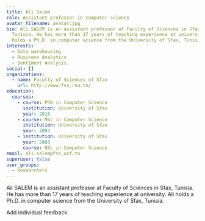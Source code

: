 ```yaml
---
title: Ali Salem
role: Assistant professor in computer science
avatar_filename: avatar.jpg
bio: Ali SALEM is an assistant professor at Faculty of Sciences in Sfax,
  Tunisia. He has more than 17 years of teaching experience at university. Ali
  holds a Ph.D. in computer science from the University of Sfax, Tunisia.
interests:
  - Data warehousing
  - Business Analytics
  - Sentiment Analysis.
social: []
organizations:
  - name: Faculty of Sciences of Sfax
    url: http://www.fss.rnu.tn/
education:
  courses:
    - course: PhD in Computer Science
      institution: University of Sfax
      year: 2016
    - course: Msc in Computer Science
      institution: University of Sfax
      year: 2004
    - institution: University of Sfax
      year: 2003
      course: BSc in Computer Science
email: ali.salem@fss.usf.tn
superuser: false
user_groups:
  - Researchers
---
```

<!--StartFragment-->

Ali SALEM is an assistant professor at Faculty of Sciences in Sfax, Tunisia. He has more than 17 years of teaching experience at university. Ali holds a Ph.D. in computer science from the University of Sfax, Tunisia.

Add individual feedback



<!--EndFragment-->